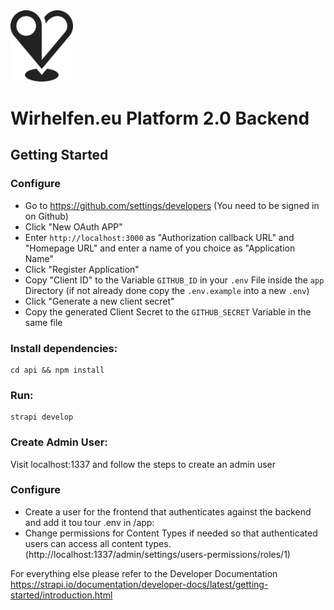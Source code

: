 <img src="../app/public/WirHelfen_Logo_Schwarz.png" alt="logo" width="100"/>

# Wirhelfen.eu Platform 2.0 Backend

## Getting Started
### **Configure**
- Go to https://github.com/settings/developers (You need to be signed in on Github)
- Click "New OAuth APP"
- Enter `http://localhost:3000` as "Authorization callback URL" and "Homepage URL" and enter a name of you choice as "Application Name"
- Click "Register Application"
- Copy "Client ID" to the Variable `GITHUB_ID` in your `.env` File inside the `app` Directory (if not already done copy the `.env.example` into a new `.env`)
- Click "Generate a new client secret"
- Copy the generated Client Secret to the `GITHUB_SECRET` Variable in the same file

### **Install dependencies:**
```
cd api && npm install
```

### **Run:**
```
strapi develop
```

### **Create Admin User:**
Visit localhost:1337 and follow the steps to create an admin user

### **Configure**
- Create a user for the frontend that authenticates against the backend and add it tou tour .env in /app:
- Change permissions for Content Types if needed so that authenticated users can access all content types. (http://localhost:1337/admin/settings/users-permissions/roles/1)

For everything else please refer to the Developer Documentation https://strapi.io/documentation/developer-docs/latest/getting-started/introduction.html

